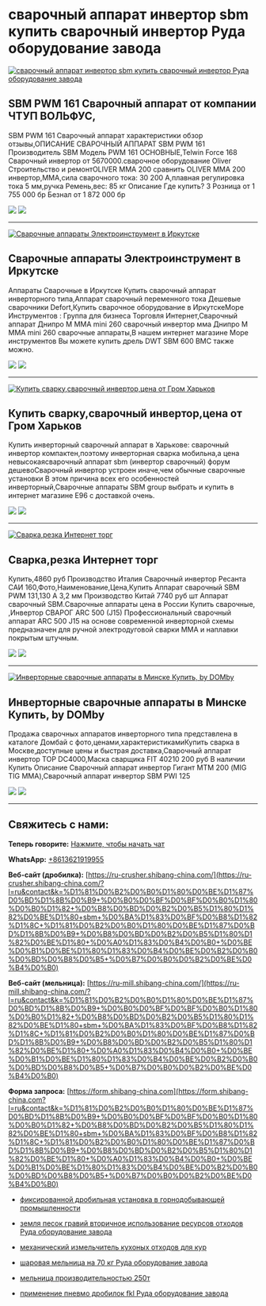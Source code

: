 # сварочный аппарат инвертор sbm купить сварочный инвертор Руда оборудование завода

<a href="https://swt.shibang-china.com/?l=ru&img&k=%D1%81%D0%B2%D0%B0%D1%80%D0%BE%D1%87%D0%BD%D1%8B%D0%B9+%D0%B0%D0%BF%D0%BF%D0%B0%D1%80%D0%B0%D1%82+%D0%B8%D0%BD%D0%B2%D0%B5%D1%80%D1%82%D0%BE%D1%80+sbm+%D0%BA%D1%83%D0%BF%D0%B8%D1%82%D1%8C+%D1%81%D0%B2%D0%B0%D1%80%D0%BE%D1%87%D0%BD%D1%8B%D0%B9+%D0%B8%D0%BD%D0%B2%D0%B5%D1%80%D1%82%D0%BE%D1%80+%D0%A0%D1%83%D0%B4%D0%B0+%D0%BE%D0%B1%D0%BE%D1%80%D1%83%D0%B4%D0%BE%D0%B2%D0%B0%D0%BD%D0%B8%D0%B5+%D0%B7%D0%B0%D0%B2%D0%BE%D0%B4%D0%B0" target="_blank">![сварочный аппарат инвертор sbm купить сварочный инвертор Руда оборудование завода](http://static.shibang-china.com/all-800x300/763.jpg)</a>

## SBM PWM 161 Сварочный аппарат от компании ЧТУП ВОЛЬФУС,
SBM PWM 161 Сварочный аппарат характеристики обзор отзывы,ОПИСАНИЕ СВАРОЧНЫЙ АППАРАТ SBM PWM 161 Производитель SBM Модель PWM 161 ОСНОВНЫЕ,Telwin Force 168 Сварочный инвертор от 5670000.сварочное оборудование Oliver Строительство и ремонтOLIVER MMA 200 сравнить OLIVER MMA 200 инвертор,MMA,сила сварочного тока: 30 200 A,плавная регулировка тока 5 мм,ручка Ремень,вес: 85 кг Описание Где купить? 3 Розница от 1 755 000 бр Безнал от 1 872 000 бр


<a href="https://whatsapp.shibangsoft.com/WhatsApp.php" target="_blank" title="WhatsApp">![](http://static.shibang-china.com/icon/whatsapp.png)</a> <a href="https://swt.shibang-china.com/?l=ru&icon&k=%D1%81%D0%B2%D0%B0%D1%80%D0%BE%D1%87%D0%BD%D1%8B%D0%B9+%D0%B0%D0%BF%D0%BF%D0%B0%D1%80%D0%B0%D1%82+%D0%B8%D0%BD%D0%B2%D0%B5%D1%80%D1%82%D0%BE%D1%80+sbm+%D0%BA%D1%83%D0%BF%D0%B8%D1%82%D1%8C+%D1%81%D0%B2%D0%B0%D1%80%D0%BE%D1%87%D0%BD%D1%8B%D0%B9+%D0%B8%D0%BD%D0%B2%D0%B5%D1%80%D1%82%D0%BE%D1%80+%D0%A0%D1%83%D0%B4%D0%B0+%D0%BE%D0%B1%D0%BE%D1%80%D1%83%D0%B4%D0%BE%D0%B2%D0%B0%D0%BD%D0%B8%D0%B5+%D0%B7%D0%B0%D0%B2%D0%BE%D0%B4%D0%B0" target="_blank">![](http://static.shibang-china.com/icon/chat-ru.png)</a>

---

<a href="https://swt.shibang-china.com/?l=ru&img&k=%D1%81%D0%B2%D0%B0%D1%80%D0%BE%D1%87%D0%BD%D1%8B%D0%B9+%D0%B0%D0%BF%D0%BF%D0%B0%D1%80%D0%B0%D1%82+%D0%B8%D0%BD%D0%B2%D0%B5%D1%80%D1%82%D0%BE%D1%80+sbm+%D0%BA%D1%83%D0%BF%D0%B8%D1%82%D1%8C+%D1%81%D0%B2%D0%B0%D1%80%D0%BE%D1%87%D0%BD%D1%8B%D0%B9+%D0%B8%D0%BD%D0%B2%D0%B5%D1%80%D1%82%D0%BE%D1%80+%D0%A0%D1%83%D0%B4%D0%B0+%D0%BE%D0%B1%D0%BE%D1%80%D1%83%D0%B4%D0%BE%D0%B2%D0%B0%D0%BD%D0%B8%D0%B5+%D0%B7%D0%B0%D0%B2%D0%BE%D0%B4%D0%B0" target="_blank">![Сварочные аппараты Электроинструмент в Иркутске](http://static.shibang-china.com/all-800x300/560.jpg)</a>

## Сварочные аппараты Электроинструмент в Иркутске
Аппараты Сварочные в Иркутске Купить сварочный аппарат инверторного типа,Аппарат сварочный переменного тока Дешевые сварочники Defort,Купить сварочное оборудование в ИркутскеМоре Инструментов : Группа для бизнеса Торговля Интернет,Сварочный аппарат Днипро М ММА mini 260 сварочный инвертор мма Днипро М ММА mini 260 сварочные аппараты,В нашем интернет магазине Море инструментов Вы можете купить дрель DWT SBM 600 BMC также можно.


<a href="https://whatsapp.shibangsoft.com/WhatsApp.php" target="_blank" title="WhatsApp">![](http://static.shibang-china.com/icon/whatsapp.png)</a> <a href="https://swt.shibang-china.com/?l=ru&icon&k=%D1%81%D0%B2%D0%B0%D1%80%D0%BE%D1%87%D0%BD%D1%8B%D0%B9+%D0%B0%D0%BF%D0%BF%D0%B0%D1%80%D0%B0%D1%82+%D0%B8%D0%BD%D0%B2%D0%B5%D1%80%D1%82%D0%BE%D1%80+sbm+%D0%BA%D1%83%D0%BF%D0%B8%D1%82%D1%8C+%D1%81%D0%B2%D0%B0%D1%80%D0%BE%D1%87%D0%BD%D1%8B%D0%B9+%D0%B8%D0%BD%D0%B2%D0%B5%D1%80%D1%82%D0%BE%D1%80+%D0%A0%D1%83%D0%B4%D0%B0+%D0%BE%D0%B1%D0%BE%D1%80%D1%83%D0%B4%D0%BE%D0%B2%D0%B0%D0%BD%D0%B8%D0%B5+%D0%B7%D0%B0%D0%B2%D0%BE%D0%B4%D0%B0" target="_blank">![](http://static.shibang-china.com/icon/chat-ru.png)</a>

---

<a href="https://swt.shibang-china.com/?l=ru&img&k=%D1%81%D0%B2%D0%B0%D1%80%D0%BE%D1%87%D0%BD%D1%8B%D0%B9+%D0%B0%D0%BF%D0%BF%D0%B0%D1%80%D0%B0%D1%82+%D0%B8%D0%BD%D0%B2%D0%B5%D1%80%D1%82%D0%BE%D1%80+sbm+%D0%BA%D1%83%D0%BF%D0%B8%D1%82%D1%8C+%D1%81%D0%B2%D0%B0%D1%80%D0%BE%D1%87%D0%BD%D1%8B%D0%B9+%D0%B8%D0%BD%D0%B2%D0%B5%D1%80%D1%82%D0%BE%D1%80+%D0%A0%D1%83%D0%B4%D0%B0+%D0%BE%D0%B1%D0%BE%D1%80%D1%83%D0%B4%D0%BE%D0%B2%D0%B0%D0%BD%D0%B8%D0%B5+%D0%B7%D0%B0%D0%B2%D0%BE%D0%B4%D0%B0" target="_blank">![Купить сварку,сварочный инвертор,цена от Гром Харьков](http://static.shibang-china.com/all-800x300/688.jpg)</a>

## Купить сварку,сварочный инвертор,цена от Гром Харьков
Купить инверторный сварочный аппарат в Харькове: сварочный инвертор компактен,поэтому инверторная сварка мобильна,а цена невысокаясварочный аппарат sbm (инвертор сварочный) форум дешевоСварочный инвертор устроен иначе,чем обычные сварочные установки В этом причина всех его особенностей инверторный,Сварочные аппараты SBM group выбрать и купить в интернет магазине E96 с доставкой очень.


<a href="https://whatsapp.shibangsoft.com/WhatsApp.php" target="_blank" title="WhatsApp">![](http://static.shibang-china.com/icon/whatsapp.png)</a> <a href="https://swt.shibang-china.com/?l=ru&icon&k=%D1%81%D0%B2%D0%B0%D1%80%D0%BE%D1%87%D0%BD%D1%8B%D0%B9+%D0%B0%D0%BF%D0%BF%D0%B0%D1%80%D0%B0%D1%82+%D0%B8%D0%BD%D0%B2%D0%B5%D1%80%D1%82%D0%BE%D1%80+sbm+%D0%BA%D1%83%D0%BF%D0%B8%D1%82%D1%8C+%D1%81%D0%B2%D0%B0%D1%80%D0%BE%D1%87%D0%BD%D1%8B%D0%B9+%D0%B8%D0%BD%D0%B2%D0%B5%D1%80%D1%82%D0%BE%D1%80+%D0%A0%D1%83%D0%B4%D0%B0+%D0%BE%D0%B1%D0%BE%D1%80%D1%83%D0%B4%D0%BE%D0%B2%D0%B0%D0%BD%D0%B8%D0%B5+%D0%B7%D0%B0%D0%B2%D0%BE%D0%B4%D0%B0" target="_blank">![](http://static.shibang-china.com/icon/chat-ru.png)</a>

---

<a href="https://swt.shibang-china.com/?l=ru&img&k=%D1%81%D0%B2%D0%B0%D1%80%D0%BE%D1%87%D0%BD%D1%8B%D0%B9+%D0%B0%D0%BF%D0%BF%D0%B0%D1%80%D0%B0%D1%82+%D0%B8%D0%BD%D0%B2%D0%B5%D1%80%D1%82%D0%BE%D1%80+sbm+%D0%BA%D1%83%D0%BF%D0%B8%D1%82%D1%8C+%D1%81%D0%B2%D0%B0%D1%80%D0%BE%D1%87%D0%BD%D1%8B%D0%B9+%D0%B8%D0%BD%D0%B2%D0%B5%D1%80%D1%82%D0%BE%D1%80+%D0%A0%D1%83%D0%B4%D0%B0+%D0%BE%D0%B1%D0%BE%D1%80%D1%83%D0%B4%D0%BE%D0%B2%D0%B0%D0%BD%D0%B8%D0%B5+%D0%B7%D0%B0%D0%B2%D0%BE%D0%B4%D0%B0" target="_blank">![Сварка,резка Интернет торг](http://static.shibang-china.com/all-800x300/1193.jpg)</a>

## Сварка,резка Интернет торг
Купить,4860 руб Производство Италия Сварочный инвертор Ресанта САИ 160,Фото,Наименование,Цена,Купить Аппарат сварочный SBM PWM 131,130 А 3,2 мм Производство Китай 7740 руб шт Аппарат сварочный SBM.Сварочные аппараты цена в России Купить сварочные, ,Инвертор СВАРОГ ARC 500 (J15) Профессиональный сварочный аппарат ARC 500 J15 на основе современной инверторной схемы предназначен для ручной электродуговой сварки MMA и наплавки покрытым штучным.


<a href="https://whatsapp.shibangsoft.com/WhatsApp.php" target="_blank" title="WhatsApp">![](http://static.shibang-china.com/icon/whatsapp.png)</a> <a href="https://swt.shibang-china.com/?l=ru&icon&k=%D1%81%D0%B2%D0%B0%D1%80%D0%BE%D1%87%D0%BD%D1%8B%D0%B9+%D0%B0%D0%BF%D0%BF%D0%B0%D1%80%D0%B0%D1%82+%D0%B8%D0%BD%D0%B2%D0%B5%D1%80%D1%82%D0%BE%D1%80+sbm+%D0%BA%D1%83%D0%BF%D0%B8%D1%82%D1%8C+%D1%81%D0%B2%D0%B0%D1%80%D0%BE%D1%87%D0%BD%D1%8B%D0%B9+%D0%B8%D0%BD%D0%B2%D0%B5%D1%80%D1%82%D0%BE%D1%80+%D0%A0%D1%83%D0%B4%D0%B0+%D0%BE%D0%B1%D0%BE%D1%80%D1%83%D0%B4%D0%BE%D0%B2%D0%B0%D0%BD%D0%B8%D0%B5+%D0%B7%D0%B0%D0%B2%D0%BE%D0%B4%D0%B0" target="_blank">![](http://static.shibang-china.com/icon/chat-ru.png)</a>

---

<a href="https://swt.shibang-china.com/?l=ru&img&k=%D1%81%D0%B2%D0%B0%D1%80%D0%BE%D1%87%D0%BD%D1%8B%D0%B9+%D0%B0%D0%BF%D0%BF%D0%B0%D1%80%D0%B0%D1%82+%D0%B8%D0%BD%D0%B2%D0%B5%D1%80%D1%82%D0%BE%D1%80+sbm+%D0%BA%D1%83%D0%BF%D0%B8%D1%82%D1%8C+%D1%81%D0%B2%D0%B0%D1%80%D0%BE%D1%87%D0%BD%D1%8B%D0%B9+%D0%B8%D0%BD%D0%B2%D0%B5%D1%80%D1%82%D0%BE%D1%80+%D0%A0%D1%83%D0%B4%D0%B0+%D0%BE%D0%B1%D0%BE%D1%80%D1%83%D0%B4%D0%BE%D0%B2%D0%B0%D0%BD%D0%B8%D0%B5+%D0%B7%D0%B0%D0%B2%D0%BE%D0%B4%D0%B0" target="_blank">![Инверторные сварочные аппараты в Минске Купить, by DOMby](http://static.shibang-china.com/all-800x300/994.jpg)</a>

## Инверторные сварочные аппараты в Минске Купить, by DOMby
Продажа сварочных аппаратов инверторного типа представлена в каталоге Домбай с фото,ценами,характеристикамиКупить сварка в Москве,доступные цены и быстрая доставка,Сварочный аппарат инвертор TOP DC4000,Маска сварщика FIT 40210 200 руб В наличии Купить Описание Сварочный аппарат инвертор Гигант МТМ 200 (MIG TIG MMA),Сварочный аппарат инвертор SBM PWI 125


<a href="https://whatsapp.shibangsoft.com/WhatsApp.php" target="_blank" title="WhatsApp">![](http://static.shibang-china.com/icon/whatsapp.png)</a> <a href="https://swt.shibang-china.com/?l=ru&icon&k=%D1%81%D0%B2%D0%B0%D1%80%D0%BE%D1%87%D0%BD%D1%8B%D0%B9+%D0%B0%D0%BF%D0%BF%D0%B0%D1%80%D0%B0%D1%82+%D0%B8%D0%BD%D0%B2%D0%B5%D1%80%D1%82%D0%BE%D1%80+sbm+%D0%BA%D1%83%D0%BF%D0%B8%D1%82%D1%8C+%D1%81%D0%B2%D0%B0%D1%80%D0%BE%D1%87%D0%BD%D1%8B%D0%B9+%D0%B8%D0%BD%D0%B2%D0%B5%D1%80%D1%82%D0%BE%D1%80+%D0%A0%D1%83%D0%B4%D0%B0+%D0%BE%D0%B1%D0%BE%D1%80%D1%83%D0%B4%D0%BE%D0%B2%D0%B0%D0%BD%D0%B8%D0%B5+%D0%B7%D0%B0%D0%B2%D0%BE%D0%B4%D0%B0" target="_blank">![](http://static.shibang-china.com/icon/chat-ru.png)</a>

---
## Свяжитесь с нами:

**Теперь говорите:** [Нажмите, чтобы начать чат](https://swt.shibang-china.com?l=ru&contact&k=%D1%81%D0%B2%D0%B0%D1%80%D0%BE%D1%87%D0%BD%D1%8B%D0%B9+%D0%B0%D0%BF%D0%BF%D0%B0%D1%80%D0%B0%D1%82+%D0%B8%D0%BD%D0%B2%D0%B5%D1%80%D1%82%D0%BE%D1%80+sbm+%D0%BA%D1%83%D0%BF%D0%B8%D1%82%D1%8C+%D1%81%D0%B2%D0%B0%D1%80%D0%BE%D1%87%D0%BD%D1%8B%D0%B9+%D0%B8%D0%BD%D0%B2%D0%B5%D1%80%D1%82%D0%BE%D1%80+%D0%A0%D1%83%D0%B4%D0%B0+%D0%BE%D0%B1%D0%BE%D1%80%D1%83%D0%B4%D0%BE%D0%B2%D0%B0%D0%BD%D0%B8%D0%B5+%D0%B7%D0%B0%D0%B2%D0%BE%D0%B4%D0%B0)

**WhatsApp:**  [+8613621919955](https://whatsapp.shibangsoft.com/WhatsApp.php)

**Веб-сайт (дробилка):** [https://ru-crusher.shibang-china.com/](https://ru-crusher.shibang-china.com/?l=ru&contact&k=%D1%81%D0%B2%D0%B0%D1%80%D0%BE%D1%87%D0%BD%D1%8B%D0%B9+%D0%B0%D0%BF%D0%BF%D0%B0%D1%80%D0%B0%D1%82+%D0%B8%D0%BD%D0%B2%D0%B5%D1%80%D1%82%D0%BE%D1%80+sbm+%D0%BA%D1%83%D0%BF%D0%B8%D1%82%D1%8C+%D1%81%D0%B2%D0%B0%D1%80%D0%BE%D1%87%D0%BD%D1%8B%D0%B9+%D0%B8%D0%BD%D0%B2%D0%B5%D1%80%D1%82%D0%BE%D1%80+%D0%A0%D1%83%D0%B4%D0%B0+%D0%BE%D0%B1%D0%BE%D1%80%D1%83%D0%B4%D0%BE%D0%B2%D0%B0%D0%BD%D0%B8%D0%B5+%D0%B7%D0%B0%D0%B2%D0%BE%D0%B4%D0%B0)

**Веб-сайт (мельница):** [https://ru-mill.shibang-china.com/](https://ru-mill.shibang-china.com/?l=ru&contact&k=%D1%81%D0%B2%D0%B0%D1%80%D0%BE%D1%87%D0%BD%D1%8B%D0%B9+%D0%B0%D0%BF%D0%BF%D0%B0%D1%80%D0%B0%D1%82+%D0%B8%D0%BD%D0%B2%D0%B5%D1%80%D1%82%D0%BE%D1%80+sbm+%D0%BA%D1%83%D0%BF%D0%B8%D1%82%D1%8C+%D1%81%D0%B2%D0%B0%D1%80%D0%BE%D1%87%D0%BD%D1%8B%D0%B9+%D0%B8%D0%BD%D0%B2%D0%B5%D1%80%D1%82%D0%BE%D1%80+%D0%A0%D1%83%D0%B4%D0%B0+%D0%BE%D0%B1%D0%BE%D1%80%D1%83%D0%B4%D0%BE%D0%B2%D0%B0%D0%BD%D0%B8%D0%B5+%D0%B7%D0%B0%D0%B2%D0%BE%D0%B4%D0%B0)

**Форма запроса:** [https://form.shibang-china.com](https://form.shibang-china.com?l=ru&contact&k=%D1%81%D0%B2%D0%B0%D1%80%D0%BE%D1%87%D0%BD%D1%8B%D0%B9+%D0%B0%D0%BF%D0%BF%D0%B0%D1%80%D0%B0%D1%82+%D0%B8%D0%BD%D0%B2%D0%B5%D1%80%D1%82%D0%BE%D1%80+sbm+%D0%BA%D1%83%D0%BF%D0%B8%D1%82%D1%8C+%D1%81%D0%B2%D0%B0%D1%80%D0%BE%D1%87%D0%BD%D1%8B%D0%B9+%D0%B8%D0%BD%D0%B2%D0%B5%D1%80%D1%82%D0%BE%D1%80+%D0%A0%D1%83%D0%B4%D0%B0+%D0%BE%D0%B1%D0%BE%D1%80%D1%83%D0%B4%D0%BE%D0%B2%D0%B0%D0%BD%D0%B8%D0%B5+%D0%B7%D0%B0%D0%B2%D0%BE%D0%B4%D0%B0)

* [фиксированной дробильная установка в горнодобывающей промышленности](../104/%D1%84%D0%B8%D0%BA%D1%81%D0%B8%D1%80%D0%BE%D0%B2%D0%B0%D0%BD%D0%BD%D0%BE%D0%B9%20%D0%B4%D1%80%D0%BE%D0%B1%D0%B8%D0%BB%D1%8C%D0%BD%D0%B0%D1%8F%20%D1%83%D1%81%D1%82%D0%B0%D0%BD%D0%BE%D0%B2%D0%BA%D0%B0%20%D0%B2%20%D0%B3%D0%BE%D1%80%D0%BD%D0%BE%D0%B4%D0%BE%D0%B1%D1%8B%D0%B2%D0%B0%D1%8E%D1%89%D0%B5%D0%B9%20%D0%BF%D1%80%D0%BE%D0%BC%D1%8B%D1%88%D0%BB%D0%B5%D0%BD%D0%BD%D0%BE%D1%81%D1%82%D0%B8.md)

* [земля песок гравий вторичное использование ресурсов отходов Руда оборудование завода](../101/%D0%B7%D0%B5%D0%BC%D0%BB%D1%8F%20%D0%BF%D0%B5%D1%81%D0%BE%D0%BA%20%D0%B3%D1%80%D0%B0%D0%B2%D0%B8%D0%B9%20%D0%B2%D1%82%D0%BE%D1%80%D0%B8%D1%87%D0%BD%D0%BE%D0%B5%20%D0%B8%D1%81%D0%BF%D0%BE%D0%BB%D1%8C%D0%B7%D0%BE%D0%B2%D0%B0%D0%BD%D0%B8%D0%B5%20%D1%80%D0%B5%D1%81%D1%83%D1%80%D1%81%D0%BE%D0%B2%20%D0%BE%D1%82%D1%85%D0%BE%D0%B4%D0%BE%D0%B2%20%D0%A0%D1%83%D0%B4%D0%B0%20%D0%BE%D0%B1%D0%BE%D1%80%D1%83%D0%B4%D0%BE%D0%B2%D0%B0%D0%BD%D0%B8%D0%B5%20%D0%B7%D0%B0%D0%B2%D0%BE%D0%B4%D0%B0.md)

* [механический измельчитель кухоных отходов для кур](../103/%D0%BC%D0%B5%D1%85%D0%B0%D0%BD%D0%B8%D1%87%D0%B5%D1%81%D0%BA%D0%B8%D0%B9%20%D0%B8%D0%B7%D0%BC%D0%B5%D0%BB%D1%8C%D1%87%D0%B8%D1%82%D0%B5%D0%BB%D1%8C%20%D0%BA%D1%83%D1%85%D0%BE%D0%BD%D1%8B%D1%85%20%D0%BE%D1%82%D1%85%D0%BE%D0%B4%D0%BE%D0%B2%20%D0%B4%D0%BB%D1%8F%20%D0%BA%D1%83%D1%80.md)

* [шаровая мельница на 70 кг Руда оборудование завода](../101/%D1%88%D0%B0%D1%80%D0%BE%D0%B2%D0%B0%D1%8F%20%D0%BC%D0%B5%D0%BB%D1%8C%D0%BD%D0%B8%D1%86%D0%B0%20%D0%BD%D0%B0%2070%20%D0%BA%D0%B3%20%D0%A0%D1%83%D0%B4%D0%B0%20%D0%BE%D0%B1%D0%BE%D1%80%D1%83%D0%B4%D0%BE%D0%B2%D0%B0%D0%BD%D0%B8%D0%B5%20%D0%B7%D0%B0%D0%B2%D0%BE%D0%B4%D0%B0.md)

* [мельница производительностью 250т](../105/%D0%BC%D0%B5%D0%BB%D1%8C%D0%BD%D0%B8%D1%86%D0%B0%20%D0%BF%D1%80%D0%BE%D0%B8%D0%B7%D0%B2%D0%BE%D0%B4%D0%B8%D1%82%D0%B5%D0%BB%D1%8C%D0%BD%D0%BE%D1%81%D1%82%D1%8C%D1%8E%20250%D1%82.md)

* [применение пневмо дробилок fkl Руда оборудование завода](../101/%D0%BF%D1%80%D0%B8%D0%BC%D0%B5%D0%BD%D0%B5%D0%BD%D0%B8%D0%B5%20%D0%BF%D0%BD%D0%B5%D0%B2%D0%BC%D0%BE%20%D0%B4%D1%80%D0%BE%D0%B1%D0%B8%D0%BB%D0%BE%D0%BA%20fkl%20%D0%A0%D1%83%D0%B4%D0%B0%20%D0%BE%D0%B1%D0%BE%D1%80%D1%83%D0%B4%D0%BE%D0%B2%D0%B0%D0%BD%D0%B8%D0%B5%20%D0%B7%D0%B0%D0%B2%D0%BE%D0%B4%D0%B0.md)